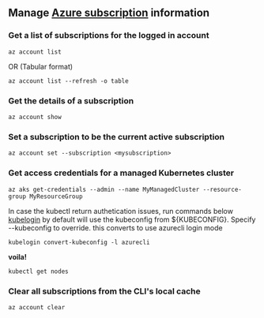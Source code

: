 ## Manage [Azure subscription](https://learn.microsoft.com/en-US/cli/azure/account?view=azure-cli-latest#az_account_show) information

### Get a list of subscriptions for the logged in account
```
az account list
```
OR (Tabular format)
```
az account list --refresh -o table
```

### Get the details of a subscription
```
az account show
```

### Set a subscription to be the current active subscription
```
az account set --subscription <mysubscription>
```

### Get access credentials for a managed Kubernetes cluster
```
az aks get-credentials --admin --name MyManagedCluster --resource-group MyResourceGroup
```

In case the kubectl return authetication issues, run commands below
[kubelogin](https://azure.github.io/kubelogin/quick-start.html) by default will use the kubeconfig from ${KUBECONFIG}. Specify --kubeconfig to override.
this converts to use azurecli login mode</b>
```
kubelogin convert-kubeconfig -l azurecli
```
<b>voila!</b>
```
kubectl get nodes
```

### Clear all subscriptions from the CLI's local cache
```
az account clear
```
